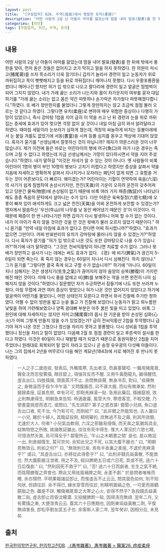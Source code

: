 ```yaml
---
layout: post
title:  "[우잠잡저] 026. 두역(痘疫)에서 병발한 유치(柔痓)"
description: "어떤 사람의 2살 난 아들이 마마를 앓았는데 땀을 내어 발표(發表)를 한 뒤에 밖에서 풍한을 맞아, 먼저 돋은 것들은 없어지고 코가 막히고 말을 하지 못하였다. ..."
categories: [의안]
tags: [우잠잡저, 의안, 두역, 유치]
---
```


## 내용

어떤 사람의 2살 난 아들이 마마를 앓았는데 땀을 내어 발표(發表)를 한 뒤에 밖에서 풍한을 맞아, 먼저 돋은 것들은 없어지고 코가 막히고 말을 하지 못하였다. 한 의원이 저시고(猪尾膏)를 쓰자 목소리가 더욱 잠기더니 갑자기 놀라서 경련이 일고 눈동자가 위로 까뒤집히고 목이 뻣뻣해지고 등을 뒤로 까뒤집더니 깨어나지 못했다. 다시 우황포룡환을 썼더니 깨어나긴 했지만 혀가 입 밖으로 나오고 팔다리에 경련이 일고 얼굴은 땀범벅이 되어 그치지 않았다. 내가 가래 끓는 소리가 나는지와 몸이 차가운지의 여부를 묻자 대답하기를 "가래 끓는 소리는 없고 몸은 약간 따뜻하나 손가락은 차가웠다 따뜻해졌다합니다."하였다. 또 배가 창만한지를 물었더니 그렇게 창만하지는 않고 조금씩 점점 불러 오르는 것 같다고 하였다. 그렇다면 유치(柔痓)로 변하여 매우 위험한 증상이나 다행히 가망이 있었으니, 즉시 강마탕 1첩을 지어 급히 이 약을 쓰고 난 뒤 경련과 눈을 위로 까뒤집는 증세에 효과가 있어 멎으면 걱정 없이 살 것이니 내일 아침 급히 와서 알려달라고 하였다. 때마침 세밑이라 눈보라가 심하게 쳤는데, 객창의 싸늘하게 비치는 등불아래에서 눈 붙일 겨를도 없었기에 서동(書童)을 시켜 등불 심지를 돋우고 책상에 기대어 앉았다. 혹자가 묻기를 "선생님께서 잘못하신 것이 아닙니까? 제자가 의문스러운 것이 너무 많습니다. 제가 이전에 들은 바로는 어린아이의 병에 어구(魚口)와 혀가 나온 경우는 죽으며 고칠 수 없다고 하였는데 지금 선생님께서는 가망이 있다하시면서 약을 지어 주셨습니다."하였다. 내가 말하길 "이것은 자네가 알 수 있는 것이 아니다. 옛 사람들이 비록 어린아이 1명의 병이 부인 10명의 병보다 고치기 어렵다고 하였지만 증상을 살펴서 약을 지음에 자세하고 명확하게 살펴서 지나치거나 모자라는 폐단이 없게 되면 그 효험을 거두는 것이 어른보다도 더 빠르다. 왜이겠는가? 어린아이는 기혈이 연약하여 육음(六淫)의 사기가 쉽게 침범하여 손상시키지만, 천진(天眞)의 기운이 오히려 온전히 갖추어져 있고 당분간 물욕(物慾)에 손상됨이 없기 때문에 비록 여러 가지 패증(敗証)이 나타났다 해도 종종 죽음의 문턱에서 살아나는 수가 있다. 다만 어른은 육욕칠정(六慾七精)에 오롯이 빠져 있어 애석하게도 크고 넓은 천진(天眞)을 어찌 온전하게 보전할 수 있겠는가? 맹자께서 말씀하신 '우산(牛山)의 나무를 낮 동안 베어냈기 때문인 것'이 이것이다. 이 때문에 패증이 한 번 나타나기만 하면 갑자기 다시 발생하니 어찌 할 수가 없는 것이다. 내가 이 아이가 죽지 않을 것이란 것을 안 것은 윗배가 불러 오르지 않았기 때문이다." 하니 묻기를 "만약 내일 아침에 효과가 없다고 한다면 어찌 하시렵니까?"하였다. "효과가 없으면 그만이다. 어찌 반표반리의 유치가 강마탕에 물러나지 않을 수 있겠는가?"하였다. 다시 혹자가 묻기를 "혀가 입 밖으로 나온 것도 또한 강마탕으로 나을 수가 있습니까?"하기에 내가 말하였다. "그것은 전씨익황탕이 아니면 치료할 수가 없다. 그러나 윗배가 창만하고 설사가 나는 데에는 써도 효과가 없다. 《경》에 비기(脾氣)가 끊긴지 5-6일이 되면 죽는다. 혹 죽지 않는 경우는 60일이 지나서 다시 심해진다. 하지 않더냐." 그가 묻기를 "그렇다면 결국 죽게 되고 구할 수가 없습니까?" 하기에 "아니다. 60일이 지나 심해지는 것은 생생지기(生生之氣)가 끊어지지 않아 음양의 승복(勝復)이 가지런해진 때인 것이다. 이때 다시 풍을 없애고 비(脾)를 보해주는 약을 쓰면 완전히 나아 심해지지 않을 것이다."하였더니 질문했던 자가 수긍하면서 잠들기에 나도 또한 쓰러져 누웠다. 아침 무렵에 과연 여러 증상이 멎었으나 혀가 나온 것만 없어지지 않았다고 하기에 얼굴색이 어떤가를 물었더니, 어떤 상태인지 모른다고 하면서 와서 진찰해 주기만 청하였다. 어쩔 수 없이 빙판을 밟고 눈을 뚫고 가 진찰해 보았더니 눈동자가 맑고 희누름한 낯빛을 하여 가련해보였으나 양쪽 광대뼈 부분은 아주 붉은 빛을 띠고 있었다. 비록 그 원인에 대해 자세하지는 않지만 저미고(猪尾膏)의 몹시 찬 기운을 받아 손상된 심화(心火)가 어찌 그렇게 만들지 않을 수가 있었겠는가? 급히 전씨익황산 2첩을 투약했더니 급기야 혀가 나온 것은 그쳤으나 정신을 차리지 못하고 몽롱했다. 다시 성비음 1첩을 투약했더니 정신을 차리고 탈이 없었다. 다음해 2월 또 점점 경련이 일고 푸른색의 설사를 한다고 하였다. 이것은 60일이 지나 재발할 때가 되었기 때문으로 동원익황산 2첩을 지어주었더니 원래대로 회복되어 탈 없이 자라고 있으니 곧 송정 유우광의 다섯째 아들이다. 나는 그의 집에서 2년을 머무르다 다음 해인 계묘년(1843)에 서로 헤어진 후 만나지 못하였다.

> 一人之子二歲痘疫, 發表后, 外觸風寒, 先出者沒, 而鼻塞聲啞. 一醫用猪尾膏, 聲兪沈而忽發驚搐, 眼目竄上, 項强背反而不醒. 又用牛黃胞龍丸, 雖得醒悟, 虛舌出口, 四肢搐搦, 頭面蒸汗不止. 余問無痰聲, 無身冷否, 對曰, "痰聲無之, 身微溫而手指乍冷乍溫." 又問腹脹否, 曰不甚大脹, 而似有微漸矣. 然則變歸柔痓, 証甚危險, 幸有可可, 卽劑羌麻湯一貼. 急用此藥后, 搐搦竄視, 效止則無慮得生, 明朝急來告知. 時適歲暮, 風雪大作, 寒燈客窓, 不暇交睫, 乃使書童挑燈而憑兀. 或問曰, "先生誤耶? 第子之惑孜甚! 嘗聞小兒病, 魚口虛舌出口者, 死不治, 今乃有可可, 而劑給?" 曰, "此非爾之所能知也. 古人雖曰一小兒, 難於十婦人, 其臨証投劑, 精明審的, 庶無過不及之蔽, 則其所效驗, 尤速於大人. 何者? 小兒氣血軟弱, 六淫之邪雖易侵傷, 而天眞之氣猶爲具全, 姑無物慾之所敗, 故諸敗証雖出, 往往有死中得生. 惟大人渾沒於六慾七精, 可惜浩然天眞, 烏可得全乎? 鄒聖所云, '牛山之木朝晝之間' 是也. 是以敗証一出, 則倉越復生, 莫可奈何. 余知此兒之不死, 以其大腹不脹也." 曰, "明朝若無效云, 則如之何?" 曰, "無效則已矣. 焉有半表裏之柔痓, 不退於羌麻湯乎?" 或曰, "其虛舌出口, 亦將從此得愈乎?" 曰, "此則非錢氏益黃散, 不能救也. 然大腹膨脹注泄者, 用之不及, 經曰脾絶五日或六日死, 其或不死, 過六十日后復劇." 曰, "然則因死不救乎?" 曰, "否! 過六十日而劇者, 生生之氣不絶, 而陰陽勝復之齊會也. 際此又用袪風補脾之劑, 永差不劇." 於是問者唯唯而睡, 余亦頹然. 平明果報諸証卽止, 而惟虛舌不止云云, 問其面色如何, 則不知何狀, 但請往診. 余不得已, 緣氷穿雪而往診, 則睛明黃縞之色, 一可愛而兩鸛臙脂之色. 雖是不詳, 觸傷猪尾膏之大寒之心火, 安得不然乎? 急投錢氏益黃散二貼, 虛舌卽止而昏沈矇濃. 又投醒脾飮一貼, 因得淸亮無頉. 翌年二月, 又有驚搐之漸, 大便泄靑云云. 蓋其六十日應期也, 因劑東垣益黃散二劑, 平復無頉害長, 卽松亭劉友匡五子也. 余客斯人家二年, 翌年癸卯, 因相分后, 未見矣.

## 출처

[한국한의학연구원. 한의학고전DB](https://mediclassics.kr/). [《愚岑雜著》 愚岑雜著 > 醫案26. 痘疫柔痓](https://mediclassics.kr/books/48/volume/1#content_217)
